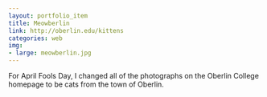 ```yaml
---
layout: portfolio_item
title: Meowberlin
link: http://oberlin.edu/kittens
categories: web
img:
- large: meowberlin.jpg
---
```


For April Fools Day, I changed all of the photographs on the Oberlin College homepage to be cats from the town of Oberlin.
